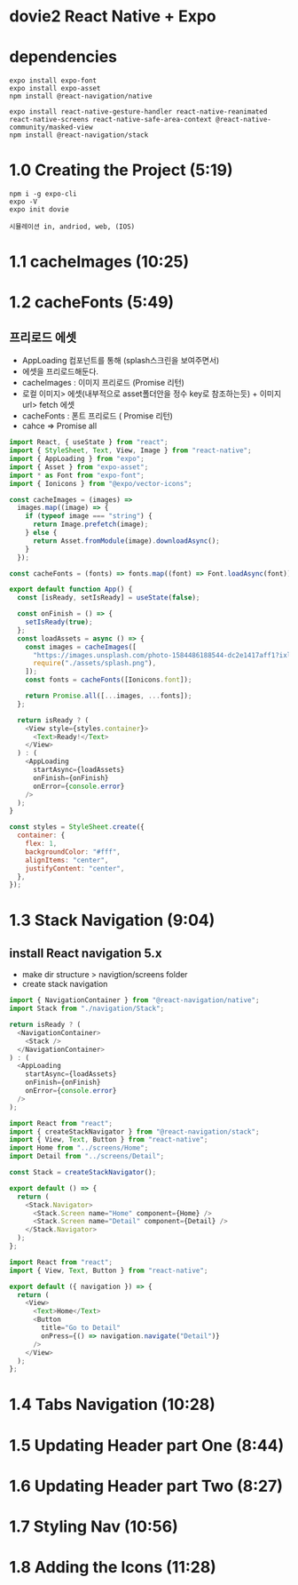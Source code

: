 # dovie2 React Native + Expo

# dependencies

```
expo install expo-font
expo install expo-asset
npm install @react-navigation/native

expo install react-native-gesture-handler react-native-reanimated react-native-screens react-native-safe-area-context @react-native-community/masked-view
npm install @react-navigation/stack
```

# 1.0 Creating the Project (5:19)

```
npm i -g expo-cli
expo -V
expo init dovie
```

```
시뮬레이션 in, andriod, web, (IOS)
```

# 1.1 cacheImages (10:25)

# 1.2 cacheFonts (5:49)

## 프리로드 에셋

- AppLoading 컴포넌트를 통해 (splash스크린을 보여주면서)
- 에셋을 프리로드해둔다.
- cacheImages : 이미지 프리로드 (Promise 리턴)
- 로컬 이미지> 에셋(내부적으로 asset폴더안을 정수 key로 참조하는듯) + 이미지url> fetch 에셋
- cacheFonts : 폰트 프리로드 ( Promise 리턴)
- cahce => Promise all

```js
import React, { useState } from "react";
import { StyleSheet, Text, View, Image } from "react-native";
import { AppLoading } from "expo";
import { Asset } from "expo-asset";
import * as Font from "expo-font";
import { Ionicons } from "@expo/vector-icons";

const cacheImages = (images) =>
  images.map((image) => {
    if (typeof image === "string") {
      return Image.prefetch(image);
    } else {
      return Asset.fromModule(image).downloadAsync();
    }
  });

const cacheFonts = (fonts) => fonts.map((font) => Font.loadAsync(font));

export default function App() {
  const [isReady, setIsReady] = useState(false);

  const onFinish = () => {
    setIsReady(true);
  };
  const loadAssets = async () => {
    const images = cacheImages([
      "https://images.unsplash.com/photo-1584486188544-dc2e1417aff1?ixlib=rb-1.2.1&ixid=eyJhcHBfaWQiOjEyMDd9&auto=format&fit=crop&w=500&q=60",
      require("./assets/splash.png"),
    ]);
    const fonts = cacheFonts([Ionicons.font]);

    return Promise.all([...images, ...fonts]);
  };

  return isReady ? (
    <View style={styles.container}>
      <Text>Ready!</Text>
    </View>
  ) : (
    <AppLoading
      startAsync={loadAssets}
      onFinish={onFinish}
      onError={console.error}
    />
  );
}

const styles = StyleSheet.create({
  container: {
    flex: 1,
    backgroundColor: "#fff",
    alignItems: "center",
    justifyContent: "center",
  },
});
```

# 1.3 Stack Navigation (9:04)

## install React navigation 5.x

- make dir structure > navigtion/screens folder
- create stack navigation

```js
import { NavigationContainer } from "@react-navigation/native";
import Stack from "./navigation/Stack";

return isReady ? (
  <NavigationContainer>
    <Stack />
  </NavigationContainer>
) : (
  <AppLoading
    startAsync={loadAssets}
    onFinish={onFinish}
    onError={console.error}
  />
);
```

```js
import React from "react";
import { createStackNavigator } from "@react-navigation/stack";
import { View, Text, Button } from "react-native";
import Home from "../screens/Home";
import Detail from "../screens/Detail";

const Stack = createStackNavigator();

export default () => {
  return (
    <Stack.Navigator>
      <Stack.Screen name="Home" component={Home} />
      <Stack.Screen name="Detail" component={Detail} />
    </Stack.Navigator>
  );
};
```

```js
import React from "react";
import { View, Text, Button } from "react-native";

export default ({ navigation }) => {
  return (
    <View>
      <Text>Home</Text>
      <Button
        title="Go to Detail"
        onPress={() => navigation.navigate("Detail")}
      />
    </View>
  );
};
```

# 1.4 Tabs Navigation (10:28)

# 1.5 Updating Header part One (8:44)

# 1.6 Updating Header part Two (8:27)

# 1.7 Styling Nav (10:56)

# 1.8 Adding the Icons (11:28)
